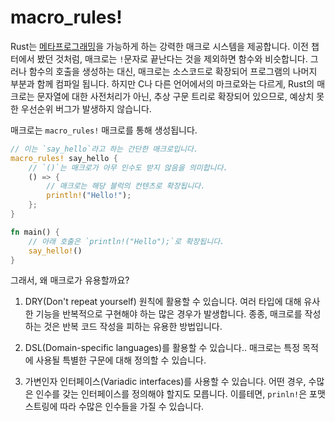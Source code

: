 # macro_rules!

Rust는 [메타프로그래밍](https://ko.wikipedia.org/wiki/%EB%A9%94%ED%83%80%ED%94%84%EB%A1%9C%EA%B7%B8%EB%9E%98%EB%B0%8D)을 가능하게 하는 강력한 매크로 시스템을 제공합니다. 이전 챕터에서 봤던 것처럼, 매크로는 `!`문자로 끝난다는 것을 제외하면 함수와 비슷합니다. 그러나 함수의 호출을 생성하는 대신, 매크로는 소스코드로 확장되어 프로그램의 나머지 부분과 함께 컴파일 됩니다. 하지만 C나 다른 언어에서의 마크로와는 다르게, Rust의 매크로는 문자열에 대한 사전처리가 아닌, 추상 구문 트리로 확장되어 있으므로, 예상치 못한 우선순위 버그가 발생하지 않습니다.

매크로는 `macro_rules!` 매크로를 통해 생성됩니다.

```rust
// 이는 `say_hello`라고 하는 간단한 매크로입니다.
macro_rules! say_hello {
    // `()`는 매크로가 아무 인수도 받지 않음을 의미합니다.
    () => {
        // 매크로는 해당 블럭의 컨텐츠로 확장됩니다.
        println!("Hello!");
    };
}

fn main() {
    // 아래 호출은 `println!("Hello");`로 확장됩니다.
    say_hello!()
}
```

그래서, 왜 매크로가 유용할까요?

1. DRY(Don't repeat yourself) 원칙에 활용할 수 있습니다. 여러 타입에 대해 유사한 기능을 반복적으로 구현해야 하는 많은 경우가 발생합니다. 종종, 매크로를 작성하는 것은 반복 코드 작성을 피하는 유용한 방법입니다.

2. DSL(Domain-specific languages)를 활용할 수 있습니다.. 매크로는 특정 목적에 사용될 특별한 구문에 대해 정의할 수 있습니다.

3. 가변인자 인터페이스(Variadic interfaces)를 사용할 수 있습니다. 어떤 경우, 수많은 인수를 갖는 인터페이스를 정의해야 할지도 모릅니다. 이를테면, `prinln!`은 포맷스트링에 따라 수많은 인수들을 가질 수 있습니다.